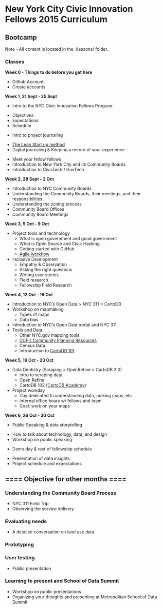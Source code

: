 # New York City Civic Innovation Fellows 2015 Curriculum 

## Bootcamp
Note - All content is located in the ./lessons/ folder. 

### Classes

**Week 0 - Things to do before you get here**

* Github Account 
* Create accounts


**Week 1, 21 Sept - 25 Sept**

 * Intro to the NYC Civic Innovation Fellows Program
  - Objectives
  - Expectations
  - Schedule
 * Intro to project journaling 
  - [The Lean Start up method](http://theleanstartup.com/principles)
  - Digital journaling & Keeping a record of your experience 
 * Meet your fellow fellows
 * Introduction to New York City and its Community Boards
 * Introduction to CivicTech / GovTech


**Week 2, 28 Sept - 2 Oct**

 * Introduction to NYC Community Boards 
 * Understanding the Community Boards, their meetings, and their responsibilities.
 * Understanding the zoning process
 * Community Board Offices 
 * Community Board Meetings


**Week 3, 5 Oct - 9 Oct**

* Project tools and technology 
  - What is open government and good government
  - What is Open Source and Civic Hacking
  - Getting started with GitHub
  - [Agile workflow](http://www.allaboutagile.com/what-is-agile-10-key-principles/)
* Inclusive Development 
  - Empathy & Observation
  - Asking the right questions
  - Writing user stories 
  - Field research 
  - Fellowship Field Research


**Week 4, 12 Oct - 16 Oct**

* Introduction to NYC’s Open Data > NYC 311 > CartoDB
* Workshop on mapmaking 
  - Types of maps
  - Data bias 
* Introduction to NYC’s Open Data portal and NYC 311
* Tools and Data
  - Other NYC.gov mapping tools
  - [DCP’s Community Planning Resources](http://www.slideshare.net/GaleABrewerMBP/mn-boro-board-presentation2014-1112updated?ref=http://manhattanbp.nyc.gov/html/community-boards/cb-member-resources.shtml)
  - Census Data
  - Introduction to [CartoDB 101](http://cartodb.com)



**Week 5, 19 Oct - 23 Oct**

* Data Dentistry (Scraping > OpenRefine > CartoDB 2.0)
  - Intro to scraping data 
  - Open Refine
  - CartoDB 102 ([CartoDB Academy](http://academy.cartodb.com))
* Project workday
  - Day dedicated to understanding data, making maps, etc
  - Internal office hours w/ fellows and team
  - Goal: work on your maps


**Week 6, 26 Oct - 30 Oct**

 * Public Speaking & data storytelling
  - How to talk about technology, data, and design
  - Workshop on public speaking
 * Demo day & rest of fellowship schedule
  - Presentation of data insights 
  - Project schedule and expectations



## ==== Objective for other months ====


### Understanding the Community Board Process
 * NYC 311 Field Trip
 * Observing the service delivery 

### Evaluating needs
 * A detailed conversation on land use data

### Prototyping

### User testing
 * Public presentation

### Learning to present and School of Data Summit
 * Workshop on public presentations
 * Organizing your thoughts and presenting at Metropolitan School of Data Summit
